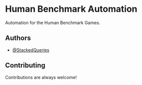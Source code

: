 
# Human Benchmark Automation

Automation for the Human Benchmark Games. 




## Authors

- [@StackedQueries](https://www.github.com/StackedQueries)


## Contributing

Contributions are always welcome!


